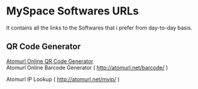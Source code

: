 # MySpace Softwares URLs
It contains all the links to the Softwares that i prefer from day-to-day basis.

## QR Code Generator
<a href="http://atomurl.net/qrcode/">Atomurl Online QR Code Generator</a>  <br/>
Atomurl Online Barcode Generator ( http://atomurl.net/barcode/ )

Atomurl IP Lookup ( http://atomurl.net/myip/ ) <br/>
